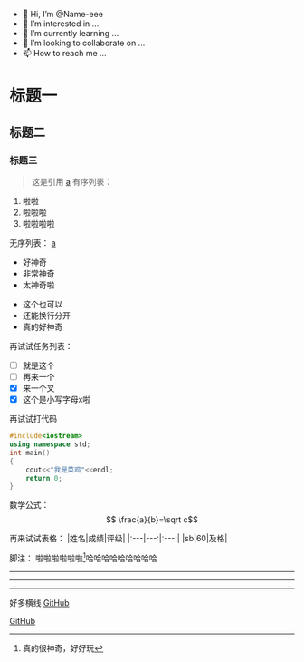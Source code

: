 - 👋 Hi, I’m @Name-eee
- 👀 I’m interested in ...
- 🌱 I’m currently learning ...
- 💞️ I’m looking to collaborate on ...
- 📫 How to reach me ...

<!---
Name-eee/Name-eee is a ✨ special ✨ repository because its `README.md` (this file) appears on your GitHub profile.
You can click the Preview link to take a look at your changes.
--->
# 标题一
## 标题二
### 标题三
> 这是引用
[a]
有序列表：
1. 啦啦
2. 啦啦啦
3. 啦啦啦啦

无序列表：
[a]
- 好神奇
- 非常神奇
-  太神奇啦
* 这个也可以
* 还能换行分开
* 真的好神奇

再试试任务列表：
- [ ] 就是这个
- [ ] 再来一个
- [x] 来一个叉
- [x] 这个是小写字母x啦

再试试打代码
```c++
#include<iostream>
using namespace std;
int main()
{
    cout<<"我是菜鸡"<<endl;
    return 0;
}
```
数学公式：
$$ \frac{a}{b}=\sqrt c$$

再来试试表格：
|姓名|成绩|评级|
|:---|---:|:---:|
|sb|60|及格|

脚注：
啦啦啦啦啦啦[^好神奇]哈哈哈哈哈哈哈哈哈

---
---
---
好多横线
[GitHub](https://github.com "带你去GitHub主页")

[GitHub][a]

[a]:https://github.com "带你去GitHub主页"

[^好神奇]:真的很神奇，好好玩
